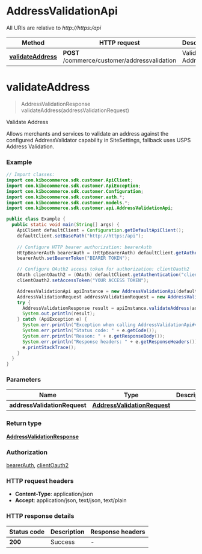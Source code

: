 # AddressValidationApi

All URIs are relative to *http://https:/api*

| Method | HTTP request | Description |
|------------- | ------------- | -------------|
| [**validateAddress**](AddressValidationApi.md#validateAddress) | **POST** /commerce/customer/addressvalidation | Validate Address |


<a name="validateAddress"></a>
# **validateAddress**
> AddressValidationResponse validateAddress(addressValidationRequest)

Validate Address

Allows merchants and services to validate an address against the configured AddressValidator capability in SiteSettings, fallback uses USPS Address Validation.

### Example
```java
// Import classes:
import com.kibocommerce.sdk.customer.ApiClient;
import com.kibocommerce.sdk.customer.ApiException;
import com.kibocommerce.sdk.customer.Configuration;
import com.kibocommerce.sdk.customer.auth.*;
import com.kibocommerce.sdk.customer.models.*;
import com.kibocommerce.sdk.customer.api.AddressValidationApi;

public class Example {
  public static void main(String[] args) {
    ApiClient defaultClient = Configuration.getDefaultApiClient();
    defaultClient.setBasePath("http://https:/api");
    
    // Configure HTTP bearer authorization: bearerAuth
    HttpBearerAuth bearerAuth = (HttpBearerAuth) defaultClient.getAuthentication("bearerAuth");
    bearerAuth.setBearerToken("BEARER TOKEN");

    // Configure OAuth2 access token for authorization: clientOauth2
    OAuth clientOauth2 = (OAuth) defaultClient.getAuthentication("clientOauth2");
    clientOauth2.setAccessToken("YOUR ACCESS TOKEN");

    AddressValidationApi apiInstance = new AddressValidationApi(defaultClient);
    AddressValidationRequest addressValidationRequest = new AddressValidationRequest(); // AddressValidationRequest | 
    try {
      AddressValidationResponse result = apiInstance.validateAddress(addressValidationRequest);
      System.out.println(result);
    } catch (ApiException e) {
      System.err.println("Exception when calling AddressValidationApi#validateAddress");
      System.err.println("Status code: " + e.getCode());
      System.err.println("Reason: " + e.getResponseBody());
      System.err.println("Response headers: " + e.getResponseHeaders());
      e.printStackTrace();
    }
  }
}
```

### Parameters

| Name | Type | Description  | Notes |
|------------- | ------------- | ------------- | -------------|
| **addressValidationRequest** | [**AddressValidationRequest**](AddressValidationRequest.md)|  | [optional] |

### Return type

[**AddressValidationResponse**](AddressValidationResponse.md)

### Authorization

[bearerAuth](../README.md#bearerAuth), [clientOauth2](../README.md#clientOauth2)

### HTTP request headers

 - **Content-Type**: application/json
 - **Accept**: application/json, text/json, text/plain

### HTTP response details
| Status code | Description | Response headers |
|-------------|-------------|------------------|
| **200** | Success |  -  |

